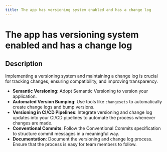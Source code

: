 ```yaml
---
title: The app has versioning system enabled and has a change log
---
```


# The app has versioning system enabled and has a change log

## Description

Implementing a versioning system and maintaining a change log is crucial for tracking changes, ensuring compatibility, and improving transparency.

- **Semantic Versioning**: Adopt Semantic Versioning to version your application.
- **Automated Version Bumping**: Use tools like `changesets` to automatically create change logs and bump versions.
- **Versioning in CI/CD Pipelines**: Integrate versioning and change log updates into your CI/CD pipelines to automate the process whenever changes are made.
- **Conventional Commits**: Follow the Conventional Commits specification to structure commit messages in a meaningful way.
- **Documentation**: Document the versioning and change log process. Ensure that the process is easy for team members to follow.
